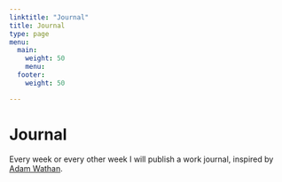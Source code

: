 ```yaml
---
linktitle: "Journal"
title: Journal
type: page
menu:
  main:
    weight: 50
    menu:
  footer:
    weight: 50

---
```

# Journal
Every week or every other week I will publish a work journal, inspired by [Adam Wathan](adamwathan.me).

